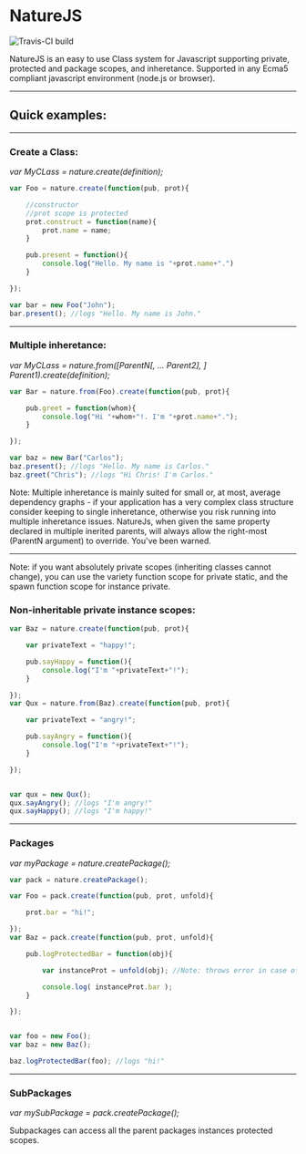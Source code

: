 # NatureJS
![Travis-CI build](https://travis-ci.org/Odobo/naturejs.svg "Travis-CI build")

NatureJS is an easy to use Class system for Javascript supporting private, protected and package scopes, and inheretance.
Supported in any Ecma5 compliant javascript environment (node.js or browser).

- - -

## Quick examples:


- - -

### Create a Class:
_var MyCLass = nature.create(definition);_

```JavaScript
var Foo = nature.create(function(pub, prot){

	//constructor
	//prot scope is protected
	prot.construct = function(name){
		prot.name = name;
	}

	pub.present = function(){
		console.log("Hello. My name is "+prot.name+".")
	}

});

var bar = new Foo("John");
bar.present(); //logs "Hello. My name is John."
```

- - -

### Multiple inheretance:
_var MyCLass = nature.from([ParentN[, ... Parent2], ] Parent1).create(definition);_

```JavaScript
var Bar = nature.from(Foo).create(function(pub, prot){

	pub.greet = function(whom){
		console.log("Hi "+whom+"!. I'm "+prot.name+".");
	}

});

var baz = new Bar("Carlos");
baz.present(); //logs "Hello. My name is Carlos."
baz.greet("Chris"); //logs "Hi Chris! I'm Carlos."
```


Note: Multiple inheretance is mainly suited for small or, at most, average dependency graphs - if your application has a very complex class structure consider keeping to single inheretance, otherwise you risk running into multiple inheretance issues.
NatureJs, when given the same property declared in multiple inerited parents, will always allow the right-most (ParentN argument) to override.
You've been warned.

- - -

Note: if you want absolutely private scopes (inheriting classes cannot change), you can use the variety function scope for private static, and the spawn function scope for instance private.

### Non-inheritable private instance scopes:

```JavaScript
var Baz = nature.create(function(pub, prot){

	var privateText = "happy!";

	pub.sayHappy = function(){
		console.log("I'm "+privateText+"!");
	}

});
var Qux = nature.from(Baz).create(function(pub, prot){

	var privateText = "angry!";

	pub.sayAngry = function(){
		console.log("I'm "+privateText+"!");
	}

});


var qux = new Qux();
qux.sayAngry(); //logs "I'm angry!"
qux.sayHappy(); //logs "I'm happy!"
```

- - -

### Packages
_var myPackage = nature.createPackage();_

```JavaScript
var pack = nature.createPackage();

var Foo = pack.create(function(pub, prot, unfold){

	prot.bar = "hi!";

});
var Baz = pack.create(function(pub, prot, unfold){

	pub.logProtectedBar = function(obj){

		var instanceProt = unfold(obj); //Note: throws error in case of out of package obj

		console.log( instanceProt.bar );
	}

});


var foo = new Foo();
var baz = new Baz();

baz.logProtectedBar(foo); //logs "hi!"
```

- - -

### SubPackages
_var mySubPackage = pack.createPackage();_

Subpackages can access all the parent packages instances protected scopes.